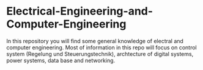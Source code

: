 # Electrical-Engineering-and-Computer-Engineering
In this repository you will find some general knowledge of electral and computer engineering. Most of information in this repo will focus on control system (Regelung und Steuerungstechnik), archtecture of digital systems, power systems, data base and networking.
